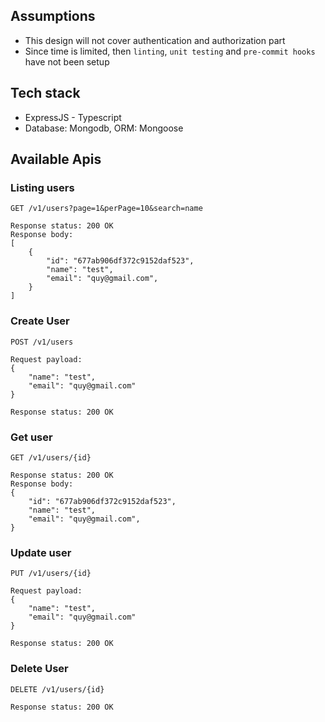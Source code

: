## Assumptions
- This design will not cover authentication and authorization part
- Since time is limited, then `linting`, `unit testing` and `pre-commit hooks` have not been setup
 
## Tech stack
- ExpressJS - Typescript
- Database: Mongodb, ORM: Mongoose

## Available Apis

### Listing users
```
GET /v1/users?page=1&perPage=10&search=name

Response status: 200 OK
Response body:
[
    {
        "id": "677ab906df372c9152daf523",
        "name": "test",
        "email": "quy@gmail.com",
    }
]
```

### Create User
```
POST /v1/users

Request payload:
{
    "name": "test",
    "email": "quy@gmail.com"
}

Response status: 200 OK
```

### Get user
```
GET /v1/users/{id}

Response status: 200 OK
Response body:
{
    "id": "677ab906df372c9152daf523",
    "name": "test",
    "email": "quy@gmail.com",
}
```

### Update user
```
PUT /v1/users/{id}

Request payload:
{
    "name": "test",
    "email": "quy@gmail.com"
}

Response status: 200 OK
```

### Delete User
```
DELETE /v1/users/{id}

Response status: 200 OK
```